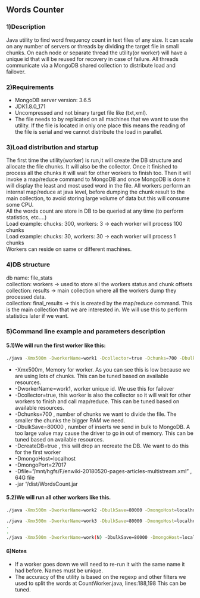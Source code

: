 ## Words Counter 

### 1)Description
Java utility to find word frequency count in text files of any size.
It can scale on any number of servers or threads by dividing the target file in small chunks.
On each node or separate thread the utility(or worker) will have a unique id that will be reused for recovery in case of failure.
All threads communicate via a MongoDB shared collection to distribute load and failover.

### 2)Requirements
- MongoDB server version: 3.6.5
- JDK1.8.0_171
- Uncompressed and not binary target file like (txt,xml).
- The file needs to by replicated on all machines that we want to use the utility. If the file is located in only one place this means the reading of the file is serial and we cannot distribute the load in parallel.


### 3)Load distribution and startup
The first time the utility(worker) is run,it will create the DB structure and allocate the file chunks.
It will also be the collector. Once it finished to process all the chunks it will wait for other workers to finish too.
Then it will invoke a map/reduce command to MongoDB and once MongoDB is done it will display the least and most used word in the file.
All workers perform an internal map/reduce at java level, before dumping the chunk result to the main collection, to avoid storing large volume of data but this will consume some CPU. <br/>
All the words count are store in DB to be queried at any time (to perform statistics, etc….)<br/>
Load example: chucks: 300, workers: 3 -> each worker will process 100 chunks<br/>
Load example: chucks: 30, workers: 30 -> each worker will process 1 chunks<br/>
Workers can reside on same or different machines.


### 4)DB structure
db name: file_stats<br/>
collection: workers -> used to store all the workers status and chunk offsets<br/>
collection: results -> main collection where all the workers dump they processed data.<br/>
collection: final_results -> this is created by the map/reduce command. This is the main collection that we are interested in. We will use this to perform statistics later if we want.


### 5)Command line example and parameters description
#### 5.1)We will run the first worker like this:
```bash
./java -Xmx500m -DworkerName=work1 -Dcollector=true -Dchunks=700 -DbulkSave=80000 -DcreateDB=true -DmongoHost=localhost -DmongoPort=27017 -Dfile=”/mnt/hgfs/F/enwiki-20180520-pages-articles-multistream.xml” -jar “WordsCount.jar”
```

- -Xmx500m, Memory for worker. As you can see this is low because we are using lots of chunks. This can be tuned based on available resources.
- -DworkerName=work1,  worker unique id. We use this for failover
- -Dcollector=true,  this worker is also the collector so it will wait for other workers to finish and call map/reduce. This can be tuned based on available resources.
- -Dchunks=700 , number of chunks we want to divide the file. The smaller the chunks the bigger RAM we need.
- -DbulkSave=80000 , number of inserts we send in bulk to MongoDB. A too large value may cause the driver to go in out of memory. This can be tuned based on available resources.
- -DcreateDB=true , this will drop an recreate the DB. We want to do this for the first worker
- -DmongoHost=localhost
- -DmongoPort=27017
- -Dfile=”/mnt/hgfs/F/enwiki-20180520-pages-articles-multistream.xml” , 64G file
- -jar “/dist/WordsCount.jar


#### 5.2)We will run all other workers like this.
```bash
./java -Xmx500m -DworkerName=work2 -DbulkSave=80000 -DmongoHost=localhost -DmongoPort=27017 -Dfile=”/mnt/hgfs/F/enwiki-20180520-pages-articles-multistream.xml” -jar “WordsCount.jar”

./java -Xmx500m -DworkerName=work3 -DbulkSave=80000 -DmongoHost=localhost -DmongoPort=27017 -Dfile=”/mnt/hgfs/F/enwiki-20180520-pages-articles-multistream.xml” -jar “WordsCount.jar”
.
.
./java -Xmx500m -DworkerName=work(N) -DbulkSave=80000 -DmongoHost=localhost -DmongoPort=27017 -Dfile=”/mnt/hgfs/F/enwiki-20180520-pages-articles-multistream.xml” -jar “WordsCount.jar”
```


#### 6)Notes
- If a worker goes down we will need to re-run it with the same name it had before. Names must be unique.
- The accuracy of the utility is based on the regexp and other filters we used to split the words at CountWorker.java, lines:188,198 This can be tuned.

